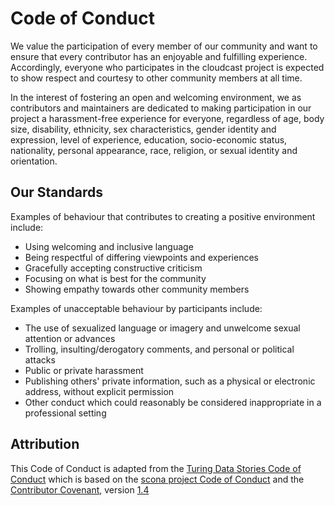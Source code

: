 # Code of Conduct

We value the participation of every member of our community and want to ensure
that every contributor has an enjoyable and fulfilling experience. Accordingly,
everyone who participates in the cloudcast project is expected to show respect and  courtesy to other community members at all time.

In the interest of fostering an open and welcoming environment, we as
contributors and maintainers are dedicated to making participation in our project
a harassment-free experience for everyone, regardless of age, body
size, disability, ethnicity, sex characteristics, gender identity and expression,
level of experience, education, socio-economic status, nationality, personal
appearance, race, religion, or sexual identity and orientation.

## Our Standards

Examples of behaviour that contributes to creating a positive environment
include:

- Using welcoming and inclusive language
- Being respectful of differing viewpoints and experiences
- Gracefully accepting constructive criticism
- Focusing on what is best for the community
- Showing empathy towards other community members

Examples of unacceptable behaviour by participants include:

- The use of sexualized language or imagery and unwelcome sexual attention or
 advances
- Trolling, insulting/derogatory comments, and personal or political attacks
- Public or private harassment
- Publishing others' private information, such as a physical or electronic
 address, without explicit permission
- Other conduct which could reasonably be considered inappropriate in a
 professional setting

<!--
Modify the following sections to the needs of your project.

## Our Responsibilities

## Enforcement
-->

## Attribution

This Code of Conduct is adapted from the [Turing Data Stories Code of Conduct](https://github.com/alan-turing-institute/TuringDataStories/blob/main/CODE_OF_CONDUCT.md) which is based on the [scona project Code of Conduct](https://github.com/WhitakerLab/scona/blob/master/CODE_OF_CONDUCT.md)
and the [Contributor Covenant](https://www.contributor-covenant.org), version [1.4](https://www.contributor-covenant.org/version/1/4/code-of-conduct.html)
